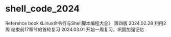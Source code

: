 # shell_code_2024

Reference book 《Linux命令行与Shell脚本编程大全》 第四版
2024.02.28 利用2周 结束前17章节的首轮复习
2024.03.01 开始一周复习，巩固加强记忆
